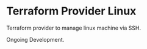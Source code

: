 # Terraform Provider Linux

Terraform provider to manage linux machine via SSH.

Ongoing Development.
